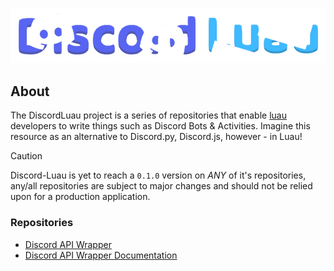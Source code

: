 <div align="center">
	<p>
		<a href=""><img src="https://raw.githubusercontent.com/DiscordLuau/.github/master/resource/DiscordLuau-Banner.png" width="512" alt="discord-luau"/></a>
	</p>
</div>

## About

The DiscordLuau project is a series of repositories that enable [luau](https://luau-lang.org/) developers to write things such as Discord Bots & Activities. Imagine this resource as an alternative to Discord.py, Discord.js, however - in Luau!

> [!CAUTION]
> Discord-Luau is yet to reach a `0.1.0` version on _ANY_ of it's repositories, any/all repositories are subject to major changes and should not be relied upon for a production application.

### Repositories

- [Discord API Wrapper](https://github.com/DiscordLuau/Discord-Luau)
- [Discord API Wrapper Documentation](https://github.com/DiscordLuau/Discord-Luau-Site)
